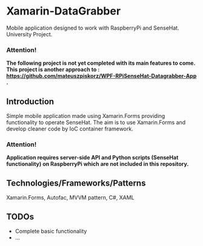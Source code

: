 # Xamarin-DataGrabber
Mobile application designed to work with RaspberryPi and SenseHat. University Project.
### Attention!
**The following project is not yet completed with its main features to come. This project is another approach to : https://github.com/mateuszpiskorz/WPF-RPiSenseHat-Datagrabber-App .**

## Introduction
Simple mobile application made using Xamarin.Forms providing functionality to operate SenseHat. The aim is to use Xamarin.Forms and develop cleaner code by IoC container framework.
### Attention!
**Application requires server-side API and Python scripts (SenseHat functionality) on RaspberryPi which are not included in this repository.**
## Technologies/Frameworks/Patterns
Xamarin.Forms, Autofac, MVVM pattern, C#, XAML
## TODOs
* Complete basic functionality
* ...
